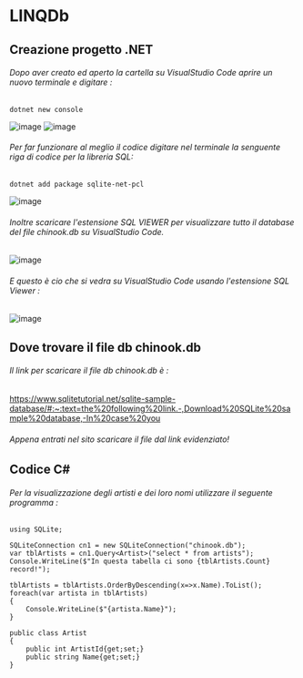 # LINQDb
## Creazione progetto .NET
###### Dopo aver creato ed aperto la cartella su VisualStudio Code aprire un nuovo terminale e digitare : 

``` 
dotnet new console 
```
![image](https://user-images.githubusercontent.com/117436985/235087757-cebe3990-ddc3-4d95-b4fa-94a364c6e10a.png)
![image](https://github.com/P4020/LINQDb/assets/117436985/b79a9091-6bf9-43cc-89df-d00b2f404f03)
###### Per far funzionare al meglio il codice digitare nel terminale la senguente riga di codice per la libreria SQL:
``` 
dotnet add package sqlite-net-pcl
```
![image](https://github.com/P4020/LINQDb/assets/117436985/fae14374-3e71-4ea4-a71b-99e5ee4ea24e)

###### Inoltre scaricare l'estensione SQL VIEWER per visualizzare tutto il database del file chinook.db su VisualStudio Code.

![image](https://github.com/P4020/LINQDb/assets/117436985/b3e68d01-2da1-49a9-a25b-009edbe6bdf6)

###### E questo è cio che si vedra su VisualStudio Code usando l'estensione SQL Viewer :

![image](https://github.com/P4020/LINQDb/assets/117436985/55652299-281d-455c-b275-ac1c5cfd7fca)


## Dove trovare il file db chinook.db
###### Il link per scaricare il file db chinook.db è : 

https://www.sqlitetutorial.net/sqlite-sample-database/#:~:text=the%20following%20link.-,Download%20SQLite%20sample%20database,-In%20case%20you

###### Appena entrati nel sito scaricare il file dal link evidenziato!

## Codice C#
###### Per la visualizzazione degli artisti e dei loro nomi utilizzare il seguente programma :
``` 
using SQLite;

SQLiteConnection cn1 = new SQLiteConnection("chinook.db");
var tblArtists = cn1.Query<Artist>("select * from artists");
Console.WriteLine($"In questa tabella ci sono {tblArtists.Count} record!");

tblArtists = tblArtists.OrderByDescending(x=>x.Name).ToList();
foreach(var artista in tblArtists)
{
    Console.WriteLine($"{artista.Name}");
}

public class Artist
{
    public int ArtistId{get;set;}
    public string Name{get;set;}
}
```

